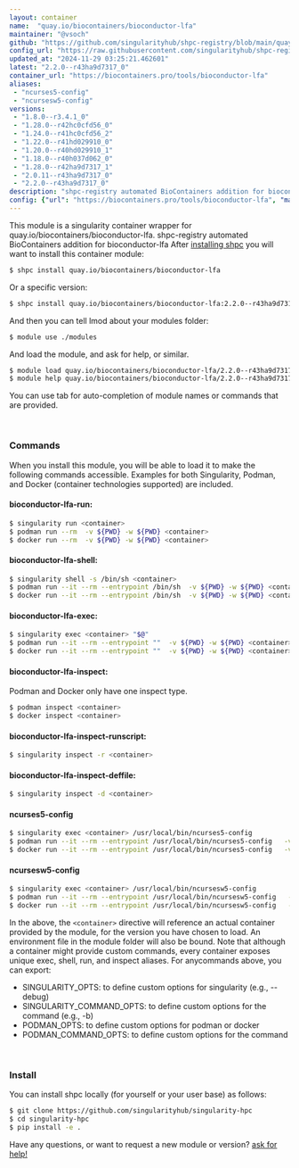 ```yaml
---
layout: container
name:  "quay.io/biocontainers/bioconductor-lfa"
maintainer: "@vsoch"
github: "https://github.com/singularityhub/shpc-registry/blob/main/quay.io/biocontainers/bioconductor-lfa/container.yaml"
config_url: "https://raw.githubusercontent.com/singularityhub/shpc-registry/main/quay.io/biocontainers/bioconductor-lfa/container.yaml"
updated_at: "2024-11-29 03:25:21.462601"
latest: "2.2.0--r43ha9d7317_0"
container_url: "https://biocontainers.pro/tools/bioconductor-lfa"
aliases:
 - "ncurses5-config"
 - "ncursesw5-config"
versions:
 - "1.8.0--r3.4.1_0"
 - "1.28.0--r42hc0cfd56_0"
 - "1.24.0--r41hc0cfd56_2"
 - "1.22.0--r41hd029910_0"
 - "1.20.0--r40hd029910_1"
 - "1.18.0--r40h037d062_0"
 - "1.28.0--r42ha9d7317_1"
 - "2.0.11--r43ha9d7317_0"
 - "2.2.0--r43ha9d7317_0"
description: "shpc-registry automated BioContainers addition for bioconductor-lfa"
config: {"url": "https://biocontainers.pro/tools/bioconductor-lfa", "maintainer": "@vsoch", "description": "shpc-registry automated BioContainers addition for bioconductor-lfa", "latest": {"2.2.0--r43ha9d7317_0": "sha256:e4725a8c2b76c5199c6a7170f94e441f2c878c0b87daf5c9ad767f83181120d2"}, "tags": {"1.8.0--r3.4.1_0": "sha256:db5bece39c94a8d532489a9922d6844c2b4b6e7c1fcc3637105739ffd128d85d", "1.28.0--r42hc0cfd56_0": "sha256:f2bf92d7cb373346915ee0619043cf20e87518a07f133be7df1d8840a366fa8b", "1.24.0--r41hc0cfd56_2": "sha256:73bda9765cacf157fbc59bb91aa5964747144cfb5f1fc7e6de152860ea64d006", "1.22.0--r41hd029910_0": "sha256:041ccad90c4cc283580b7c690b5a9964ccf8288ecc25f3c1dabf3b0a87240427", "1.20.0--r40hd029910_1": "sha256:f0e970283ec4ee1eee329d309be8a312ae8017fb1ba593f3635b1614b6b77acf", "1.18.0--r40h037d062_0": "sha256:76e4eeea8f2c5b93da5c83bdf406e454659e7eba84c3ccc87c2ab33b443513a8", "1.28.0--r42ha9d7317_1": "sha256:3ac878dcc56e1cf96a52910158267da39a4b005e7f744188d92e081beb622125", "2.0.11--r43ha9d7317_0": "sha256:f5abcaaccccc8292fb54da54d6e1dcc89d118636e24b663c6eaed73560901745", "2.2.0--r43ha9d7317_0": "sha256:e4725a8c2b76c5199c6a7170f94e441f2c878c0b87daf5c9ad767f83181120d2"}, "docker": "quay.io/biocontainers/bioconductor-lfa", "aliases": {"ncurses5-config": "/usr/local/bin/ncurses5-config", "ncursesw5-config": "/usr/local/bin/ncursesw5-config"}}
---
```


This module is a singularity container wrapper for quay.io/biocontainers/bioconductor-lfa.
shpc-registry automated BioContainers addition for bioconductor-lfa
After [installing shpc](#install) you will want to install this container module:


```bash
$ shpc install quay.io/biocontainers/bioconductor-lfa
```

Or a specific version:

```bash
$ shpc install quay.io/biocontainers/bioconductor-lfa:2.2.0--r43ha9d7317_0
```

And then you can tell lmod about your modules folder:

```bash
$ module use ./modules
```

And load the module, and ask for help, or similar.

```bash
$ module load quay.io/biocontainers/bioconductor-lfa/2.2.0--r43ha9d7317_0
$ module help quay.io/biocontainers/bioconductor-lfa/2.2.0--r43ha9d7317_0
```

You can use tab for auto-completion of module names or commands that are provided.

<br>

### Commands

When you install this module, you will be able to load it to make the following commands accessible.
Examples for both Singularity, Podman, and Docker (container technologies supported) are included.

#### bioconductor-lfa-run:

```bash
$ singularity run <container>
$ podman run --rm  -v ${PWD} -w ${PWD} <container>
$ docker run --rm  -v ${PWD} -w ${PWD} <container>
```

#### bioconductor-lfa-shell:

```bash
$ singularity shell -s /bin/sh <container>
$ podman run --it --rm --entrypoint /bin/sh  -v ${PWD} -w ${PWD} <container>
$ docker run --it --rm --entrypoint /bin/sh  -v ${PWD} -w ${PWD} <container>
```

#### bioconductor-lfa-exec:

```bash
$ singularity exec <container> "$@"
$ podman run --it --rm --entrypoint ""  -v ${PWD} -w ${PWD} <container> "$@"
$ docker run --it --rm --entrypoint ""  -v ${PWD} -w ${PWD} <container> "$@"
```

#### bioconductor-lfa-inspect:

Podman and Docker only have one inspect type.

```bash
$ podman inspect <container>
$ docker inspect <container>
```

#### bioconductor-lfa-inspect-runscript:

```bash
$ singularity inspect -r <container>
```

#### bioconductor-lfa-inspect-deffile:

```bash
$ singularity inspect -d <container>
```


#### ncurses5-config

```bash
$ singularity exec <container> /usr/local/bin/ncurses5-config
$ podman run --it --rm --entrypoint /usr/local/bin/ncurses5-config   -v ${PWD} -w ${PWD} <container> -c " $@"
$ docker run --it --rm --entrypoint /usr/local/bin/ncurses5-config   -v ${PWD} -w ${PWD} <container> -c " $@"
```


#### ncursesw5-config

```bash
$ singularity exec <container> /usr/local/bin/ncursesw5-config
$ podman run --it --rm --entrypoint /usr/local/bin/ncursesw5-config   -v ${PWD} -w ${PWD} <container> -c " $@"
$ docker run --it --rm --entrypoint /usr/local/bin/ncursesw5-config   -v ${PWD} -w ${PWD} <container> -c " $@"
```



In the above, the `<container>` directive will reference an actual container provided
by the module, for the version you have chosen to load. An environment file in the
module folder will also be bound. Note that although a container
might provide custom commands, every container exposes unique exec, shell, run, and
inspect aliases. For anycommands above, you can export:

 - SINGULARITY_OPTS: to define custom options for singularity (e.g., --debug)
 - SINGULARITY_COMMAND_OPTS: to define custom options for the command (e.g., -b)
 - PODMAN_OPTS: to define custom options for podman or docker
 - PODMAN_COMMAND_OPTS: to define custom options for the command

<br>

### Install

You can install shpc locally (for yourself or your user base) as follows:

```bash
$ git clone https://github.com/singularityhub/singularity-hpc
$ cd singularity-hpc
$ pip install -e .
```

Have any questions, or want to request a new module or version? [ask for help!](https://github.com/singularityhub/singularity-hpc/issues)